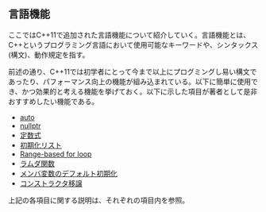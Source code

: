## 言語機能
ここではC++11で追加された言語機能について紹介していく。言語機能とは、C++というプログラミング言語において使用可能なキーワードや、シンタックス(構文)、動作規定を指す。

前述の通り、C++11では初学者にとって今まで以上にプログミングし易い構文であったり、パフォーマンス向上の機能が組み込まれている。以下に簡単に使用でき、かつ効果的と考える機能を挙げておく。以下に示した項目が著者として是非おすすめしたい機能である。

 * [auto](auto.md)
 * [nullptr](nullptr.md)
 * [定数式](constexpr.md)
 * [初期化リスト](initializer_list.md)
 * [Range-based for loop](range_based_for.md)
 * [ラムダ関数](lambda_expression.md)
 * [メンバ変数のデフォルト初期化](member_variable_initialize.md)
 * [コンストラクタ移譲](delegate_constructor.md)

上記の各項目に関する説明は、それぞれの項目内を参照。
